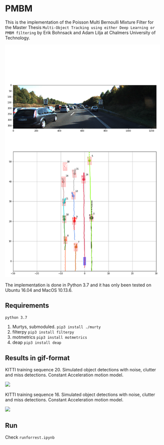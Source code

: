 # PMBM 

This is the implementation of the Poisson Multi Bernoulli Mixture Filter
for the Master Thesis `Multi-Object Tracking using either Deep Learning or PMBM filtering` by Erik Bohnsack and Adam Lilja 
at Chalmers University of Technology.

![](images/track_seq_0020_frame_0105.png)

The implementation is done in Python 3.7 and it has only been tested on Ubuntu 16.04 and MacOS 10.13.6. 

## Requirements

`python 3.7` 

1. Murtys, submoduled. `pip3 install ./murty`
1. filterpy `pip3 install filterpy`
1. motmetrics `pip3 install motmetrics`
1. deap `pip3 install deap`  

## Results in gif-format

KITTI training sequence 20. Simulated object detections with noise, clutter and miss detections. 
Constant Acceleration motion model. 

![](images/pmbm-ca-0020.gif)

KITTI training sequence 16. Simulated object detections with noise, clutter and miss detections. 
Constant Acceleration motion model.

![](images/pmbm-ca-0016.gif)

## Run

Check `runforrest.ipynb`